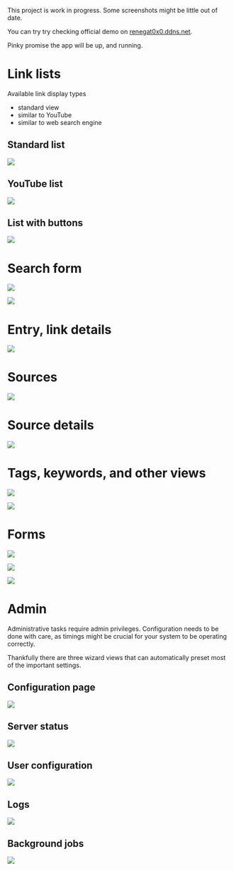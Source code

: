 
This project is work in progress.
Some screenshots might be little out of date.

You can try try checking official demo on [renegat0x0.ddns.net](https://renegat0x0.ddns.net/apps/places/entries-recent/).

Pinky promise the app will be up, and running.

# Link lists

Available link display types
 - standard view
 - similar to YouTube
 - similar to web search engine

## Standard list

![](https://raw.githubusercontent.com/rumca-js/Django-link-archive/main/screenshots/entries_list_standard.PNG)

## YouTube list

![](https://raw.githubusercontent.com/rumca-js/Django-link-archive/main/screenshots/entries_list_youtube.PNG)

## List with buttons

![](https://raw.githubusercontent.com/rumca-js/Django-link-archive/main/screenshots/entries_list_buttons.PNG)

# Search form

![](https://raw.githubusercontent.com/rumca-js/Django-link-archive/main/screenshots/search_form_omni.PNG)

![](https://raw.githubusercontent.com/rumca-js/Django-link-archive/main/screenshots/search_form_whats_new.PNG)

# Entry, link details

![](https://raw.githubusercontent.com/rumca-js/Django-link-archive/main/screenshots/entry_details.PNG)

# Sources

![](https://raw.githubusercontent.com/rumca-js/Django-link-archive/main/screenshots/source_list.PNG)

# Source details

![](https://raw.githubusercontent.com/rumca-js/Django-link-archive/main/screenshots/source_details.PNG)

# Tags, keywords, and other views

![](https://raw.githubusercontent.com/rumca-js/Django-link-archive/main/screenshots/tags_view.PNG)

![](https://raw.githubusercontent.com/rumca-js/Django-link-archive/main/screenshots/keywords_view.PNG)

# Forms

![](https://raw.githubusercontent.com/rumca-js/Django-link-archive/main/screenshots/entry_new_simple.PNG)

![](https://raw.githubusercontent.com/rumca-js/Django-link-archive/main/screenshots/entry_new.PNG)

![](https://raw.githubusercontent.com/rumca-js/Django-link-archive/main/screenshots/source_new.PNG)

# Admin

Administrative tasks require admin privileges. Configuration needs to be done with care, as timings might be crucial for your system to be operating correctly.

Thankfully there are three wizard views that can automatically preset most of the important settings.

## Configuration page

![](https://raw.githubusercontent.com/rumca-js/Django-link-archive/main/screenshots/configuration_form.PNG)

## Server status

![](https://raw.githubusercontent.com/rumca-js/Django-link-archive/main/screenshots/server_status.PNG)

## User configuration

![](https://raw.githubusercontent.com/rumca-js/Django-link-archive/main/screenshots/user_configuration_view.PNG)

## Logs

![](https://raw.githubusercontent.com/rumca-js/Django-link-archive/main/screenshots/logs_view.PNG)

## Background jobs

![](https://raw.githubusercontent.com/rumca-js/Django-link-archive/main/screenshots/backgroundjobs_view.PNG)
